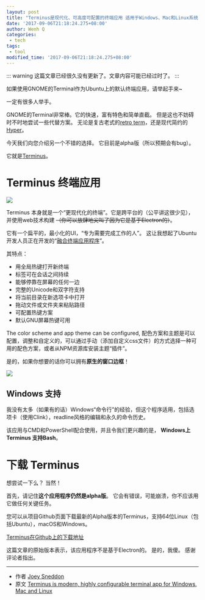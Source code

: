 ```yaml
---
layout: post
title: "Terminus是现代化、可高度可配置的终端应用 适用于Windows、Mac和Linux系统"
date: '2017-09-06T21:18:24.275+08:00'
author: Wenh Q
categories:
 - tech
tags:
 - tool
modified_time: '2017-09-06T21:18:24.275+08:00'
---
```


::: warning
这篇文章已经很久没有更新了。文章内容可能已经过时了。
:::

<!-- more -->

如果使用GNOME的Terminal作为Ubuntu上的默认终端应用，请举起手来~

一定有很多人举手。

GNOME的Terminal非常棒。它的快速，富有特色和简单直截。 但是这也不妨碍时不时地尝试一些代替方案。 无论是复古老式的[retro term](http://www.omgubuntu.co.uk/2016/11/make-cool-retro-terminal-ubuntu)，还是现代简约的[Hyper](http://www.omgubuntu.co.uk/2016/12/hyper-terminal-web)。

今天我们向您介绍另一个不错的选择。 它目前是alpha版（所以预期会有bug）。

它就是[Terminus](https://eugeny.github.io/terminus/)。

# Terminus 终端应用

![](http://www.omgubuntu.co.uk/wp-content/uploads/2017/06/terminus-linux-screenshot.png)

Terminus  本身就是一个“更现代化的终端”。它是跨平台的（公平讲这很少见），并使用web技术构建 ~~（你可以放肆地尖叫了因为它是基于Electron的）~~。

它有一个扁平的，最小化的UI，“专为需要完成工作的人”。 这让我想起了Ubuntu开发人员正在开发的“[融合终端应用程序](http://www.omgubuntu.co.uk/2017/01/ubuntu-new-terminal-app-snap)”。

其特点：
 * 用全局热键打开新终端
 * 标签可在会话之间持续
 * 能够停靠在屏幕的任何一边
 * 完整的Unicode和双字符支持
 * 将当前目录在新选项卡中打开
 * 拖动文件或文件夹来粘贴路径
 * 可配置热键方案
 * 默认GNU屏幕热键可用

The color scheme and app theme can be configured, 配色方案和主题是可以配置，调整和自定义的，可以通过手动（添加自定义css文件）的方式选择一种可用的配色方案，或者从NPM资源库安装主题“插件”。

是的，如果你想要的话你可以拥有**原生的窗口边框**！

![](http://www.omgubuntu.co.uk/wp-content/uploads/2017/06/Screen-Shot-2017-06-30-at-00.50.17.png)

## Windows 支持

我没有太多（如果有的话）Windows“命令行”的经验，但这个程序适用，包括选项卡（使用Clink），readline风格的编辑和永久的命令历史。

该应用与CMD和PowerShell配合使用，并且令我们更兴趣的是，  **Windows上 Terminus 支持Bash**。

# 下载 Terminus

想尝试一下么？ 当然！

首先，请记住**这个应用程序仍然是alpha版**。 它会有错误，可能崩溃，你不应该用它做任何关键任务。

您可以从项目Github页面下载最新的Alpha版本的Terminus，支持64位Linux（包括Ubuntu），macOS和Windows。

[Terminus在Github上的下载地址](https://github.com/Eugeny/terminus/releases/)

这篇文章的原始版本表示，该应用程序不是基于Electron的。 是的，我傻。 感谢评论者指出。



---------------------------------------

- 作者 [Joey Sneddon](https://plus.google.com/117485690627814051450/?rel=author)
- 原文 [Terminus is modern, highly configurable terminal app for Windows, Mac and Linux](http://www.omgubuntu.co.uk/2017/06/terminus-modern-highly-configurable-terminal-app-windows-mac-linux)
